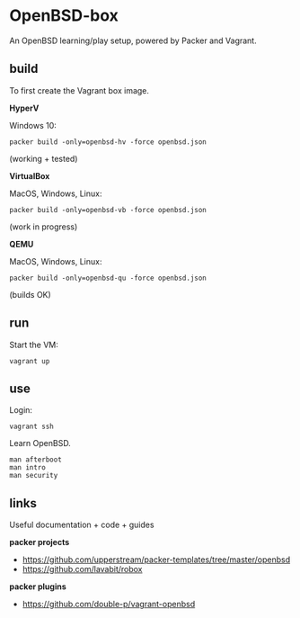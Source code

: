 # OpenBSD-box

An OpenBSD learning/play setup, powered by Packer and Vagrant.

## build

To first create the Vagrant box image.

**HyperV**

Windows 10:

```shell
packer build -only=openbsd-hv -force openbsd.json
```

(working + tested)

**VirtualBox**

MacOS, Windows, Linux:

```shell
packer build -only=openbsd-vb -force openbsd.json
```

(work in progress)

**QEMU**

MacOS, Windows, Linux:

```shell
packer build -only=openbsd-qu -force openbsd.json
```

(builds OK)

## run

Start the VM:

```shell
vagrant up
```

## use

Login:

```shell
vagrant ssh
```

Learn OpenBSD.

```shell
man afterboot
man intro
man security
```

## links

Useful documentation + code + guides

**packer projects**
* https://github.com/upperstream/packer-templates/tree/master/openbsd
* https://github.com/lavabit/robox

**packer plugins**
* https://github.com/double-p/vagrant-openbsd
